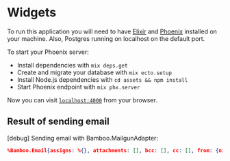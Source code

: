 # Widgets

To run this application you will need to have [Elixir](https://elixir-lang.org/install.html) and [Phoenix](https://hexdocs.pm/phoenix/installation.html) installed on your machine. Also, Postgres running on localhost on the default port.

To start your Phoenix server:

- Install dependencies with `mix deps.get`
- Create and migrate your database with `mix ecto.setup`
- Install Node.js dependencies with `cd assets && npm install`
- Start Phoenix endpoint with `mix phx.server`

Now you can visit [`localhost:4000`](http://localhost:4000) from your browser.

## Result of sending email

[debug] Sending email with Bamboo.MailgunAdapter:

```json
%Bamboo.Email{assigns: %{}, attachments: [], bcc: [], cc: [], from: {nil, "us@example.com"}, headers: %{}, html_body: "<div class=\"jumbotron\">\n  <h2>Your order has been confirmed!</h2>\n  <p> Your order number is 4</p>\n  <span><a href=\"/widgets/4\">View Order</a></span>\n</div>\n", private: %{}, subject: "Order Confirmation", text_body: "Thanks for ordering!", to: [nil: "fjschiller@gmail.com"]}
```
